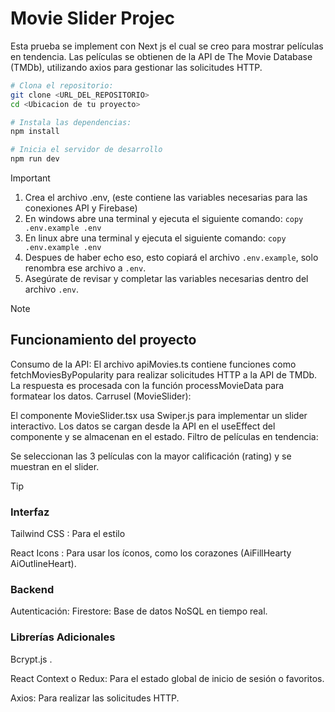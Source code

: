 

# Movie Slider Projec
Esta prueba se implement con Next js el cual se creo para mostrar películas en tendencia. Las películas se obtienen de la API de The Movie Database (TMDb), utilizando axios para gestionar las solicitudes HTTP.


```bash
# Clona el repositorio:
git clone <URL_DEL_REPOSITORIO>
cd <Ubicacion de tu proyecto>

# Instala las dependencias:
npm install

# Inicia el servidor de desarrollo
npm run dev
```

> [!IMPORTANT]  
> 1. Crea el archivo .env, (este contiene las variables necesarias para las conexiones API y Firebase)
> 2. En windows abre una terminal y ejecuta el siguiente comando: `copy .env.example .env`
> 3. En linux abre una terminal y ejecuta el siguiente comando:  `copy .env.example .env`
> 4. Despues de haber echo eso, esto copiará el archivo `.env.example`, solo renombra ese archivo a `.env`.
> 5. Asegúrate de revisar y completar las variables necesarias dentro del archivo `.env`.


> [!NOTE]  
> ## Funcionamiento del proyecto
> Consumo de la API:
> El archivo apiMovies.ts contiene funciones como fetchMoviesByPopularity para realizar solicitudes HTTP a la API de TMDb.
> La respuesta es procesada con la función processMovieData para formatear los datos.
> Carrusel (MovieSlider):
>
> El componente MovieSlider.tsx usa Swiper.js para implementar un slider interactivo.
> Los datos se cargan desde la API en el useEffect del componente y se almacenan en el estado.
> Filtro de películas en tendencia:
> 
> Se seleccionan las 3 películas con la mayor calificación (rating) y se muestran en el slider.


> [!TIP]
> ### Interfaz
> Tailwind CSS : Para el estilo
>
> React Icons : Para usar los íconos, como los corazones (AiFillHearty AiOutlineHeart).
>
> ### Backend
> Autenticación:
> Firestore: Base de datos NoSQL en tiempo real.
>
> ### Librerías Adicionales
> Bcrypt.js .
>
> React Context o Redux: Para el estado global de inicio de sesión o favoritos.
>
> Axios: Para realizar las solicitudes HTTP.
>
